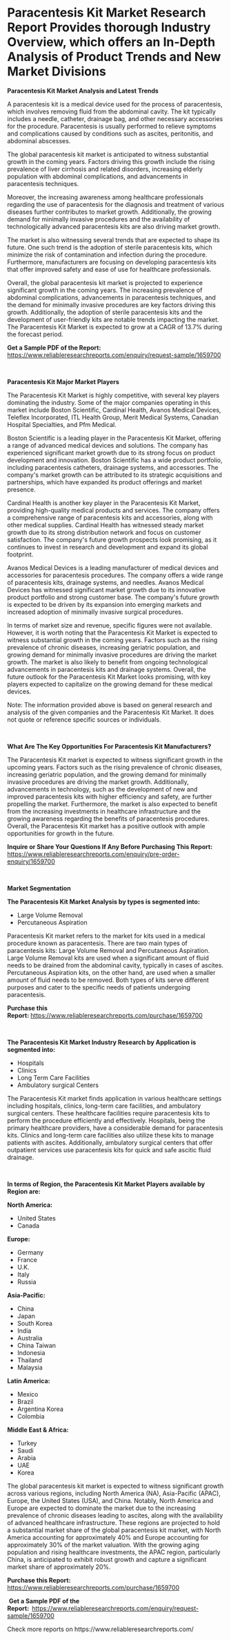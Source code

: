 <p><h1>Paracentesis Kit Market Research Report Provides thorough Industry Overview, which offers an In-Depth Analysis of Product Trends and New Market Divisions</h1></p><p><strong>Paracentesis Kit Market Analysis and Latest Trends</strong></p>
<p><p>A paracentesis kit is a medical device used for the process of paracentesis, which involves removing fluid from the abdominal cavity. The kit typically includes a needle, catheter, drainage bag, and other necessary accessories for the procedure. Paracentesis is usually performed to relieve symptoms and complications caused by conditions such as ascites, peritonitis, and abdominal abscesses.</p><p>The global paracentesis kit market is anticipated to witness substantial growth in the coming years. Factors driving this growth include the rising prevalence of liver cirrhosis and related disorders, increasing elderly population with abdominal complications, and advancements in paracentesis techniques.</p><p>Moreover, the increasing awareness among healthcare professionals regarding the use of paracentesis for the diagnosis and treatment of various diseases further contributes to market growth. Additionally, the growing demand for minimally invasive procedures and the availability of technologically advanced paracentesis kits are also driving market growth.</p><p>The market is also witnessing several trends that are expected to shape its future. One such trend is the adoption of sterile paracentesis kits, which minimize the risk of contamination and infection during the procedure. Furthermore, manufacturers are focusing on developing paracentesis kits that offer improved safety and ease of use for healthcare professionals.</p><p>Overall, the global paracentesis kit market is projected to experience significant growth in the coming years. The increasing prevalence of abdominal complications, advancements in paracentesis techniques, and the demand for minimally invasive procedures are key factors driving this growth. Additionally, the adoption of sterile paracentesis kits and the development of user-friendly kits are notable trends impacting the market. The Paracentesis Kit Market is expected to grow at a CAGR of 13.7% during the forecast period.</p></p>
<p><strong>Get a Sample PDF of the Report:&nbsp;</strong> <a href="https://www.reliableresearchreports.com/enquiry/request-sample/1659700">https://www.reliableresearchreports.com/enquiry/request-sample/1659700</a></p>
<p>&nbsp;</p>
<p><strong>Paracentesis Kit Major Market Players</strong></p>
<p><p>The Paracentesis Kit Market is highly competitive, with several key players dominating the industry. Some of the major companies operating in this market include Boston Scientific, Cardinal Health, Avanos Medical Devices, Teleflex Incorporated, ITL Health Group, Merit Medical Systems, Canadian Hospital Specialties, and Pfm Medical. </p><p>Boston Scientific is a leading player in the Paracentesis Kit Market, offering a range of advanced medical devices and solutions. The company has experienced significant market growth due to its strong focus on product development and innovation. Boston Scientific has a wide product portfolio, including paracentesis catheters, drainage systems, and accessories. The company's market growth can be attributed to its strategic acquisitions and partnerships, which have expanded its product offerings and market presence.</p><p>Cardinal Health is another key player in the Paracentesis Kit Market, providing high-quality medical products and services. The company offers a comprehensive range of paracentesis kits and accessories, along with other medical supplies. Cardinal Health has witnessed steady market growth due to its strong distribution network and focus on customer satisfaction. The company's future growth prospects look promising, as it continues to invest in research and development and expand its global footprint.</p><p>Avanos Medical Devices is a leading manufacturer of medical devices and accessories for paracentesis procedures. The company offers a wide range of paracentesis kits, drainage systems, and needles. Avanos Medical Devices has witnessed significant market growth due to its innovative product portfolio and strong customer base. The company's future growth is expected to be driven by its expansion into emerging markets and increased adoption of minimally invasive surgical procedures.</p><p>In terms of market size and revenue, specific figures were not available. However, it is worth noting that the Paracentesis Kit Market is expected to witness substantial growth in the coming years. Factors such as the rising prevalence of chronic diseases, increasing geriatric population, and growing demand for minimally invasive procedures are driving the market growth. The market is also likely to benefit from ongoing technological advancements in paracentesis kits and drainage systems. Overall, the future outlook for the Paracentesis Kit Market looks promising, with key players expected to capitalize on the growing demand for these medical devices.</p><p>Note: The information provided above is based on general research and analysis of the given companies and the Paracentesis Kit Market. It does not quote or reference specific sources or individuals.</p></p>
<p>&nbsp;</p>
<p><strong>What Are The Key Opportunities For Paracentesis Kit Manufacturers?</strong></p>
<p><p>The Paracentesis Kit market is expected to witness significant growth in the upcoming years. Factors such as the rising prevalence of chronic diseases, increasing geriatric population, and the growing demand for minimally invasive procedures are driving the market growth. Additionally, advancements in technology, such as the development of new and improved paracentesis kits with higher efficiency and safety, are further propelling the market. Furthermore, the market is also expected to benefit from the increasing investments in healthcare infrastructure and the growing awareness regarding the benefits of paracentesis procedures. Overall, the Paracentesis Kit market has a positive outlook with ample opportunities for growth in the future.</p></p>
<p><strong>Inquire or Share Your Questions If Any Before Purchasing This Report:</strong> <a href="https://www.reliableresearchreports.com/enquiry/pre-order-enquiry/1659700">https://www.reliableresearchreports.com/enquiry/pre-order-enquiry/1659700</a></p>
<p>&nbsp;</p>
<p><strong>Market Segmentation</strong></p>
<p><strong>The Paracentesis Kit Market Analysis by types is segmented into:</strong></p>
<p><ul><li>Large Volume Removal</li><li>Percutaneous Aspiration</li></ul></p>
<p><p>Paracentesis Kit market refers to the market for kits used in a medical procedure known as paracentesis. There are two main types of paracentesis kits: Large Volume Removal and Percutaneous Aspiration. Large Volume Removal kits are used when a significant amount of fluid needs to be drained from the abdominal cavity, typically in cases of ascites. Percutaneous Aspiration kits, on the other hand, are used when a smaller amount of fluid needs to be removed. Both types of kits serve different purposes and cater to the specific needs of patients undergoing paracentesis.</p></p>
<p><strong>Purchase this Report:&nbsp;</strong><a href="https://www.reliableresearchreports.com/purchase/1659700">https://www.reliableresearchreports.com/purchase/1659700</a></p>
<p>&nbsp;</p>
<p><strong>The Paracentesis Kit Market Industry Research by Application is segmented into:</strong></p>
<p><ul><li>Hospitals</li><li>Clinics</li><li>Long Term Care Facilities</li><li>Ambulatory surgical Centers</li></ul></p>
<p><p>The Paracentesis Kit market finds application in various healthcare settings including hospitals, clinics, long-term care facilities, and ambulatory surgical centers. These healthcare facilities require paracentesis kits to perform the procedure efficiently and effectively. Hospitals, being the primary healthcare providers, have a considerable demand for paracentesis kits. Clinics and long-term care facilities also utilize these kits to manage patients with ascites. Additionally, ambulatory surgical centers that offer outpatient services use paracentesis kits for quick and safe ascitic fluid drainage.</p></p>
<p>&nbsp;</p>
<p><strong>In terms of Region, the Paracentesis Kit Market Players available by Region are:</strong></p>
<p>
    <p> <strong> North America: </strong>
        <ul>
            <li>United States</li>
            <li>Canada</li>
        </ul>
        </p> 
    <p> <strong> Europe: </strong>
        <ul>
            <li>Germany</li>
            <li>France</li>
            <li>U.K.</li>
            <li>Italy</li>
            <li>Russia</li>
        </ul>
        </p> 
    <p> <strong> Asia-Pacific: </strong>
        <ul>
            <li>China</li>
            <li>Japan</li>
            <li>South Korea</li>
            <li>India</li>
            <li>Australia</li>
            <li>China Taiwan</li>
            <li>Indonesia</li>
            <li>Thailand</li>
            <li>Malaysia</li>
        </ul>
        </p> 
    <p> <strong> Latin America: </strong>
        <ul>
            <li>Mexico</li>
            <li>Brazil</li>
            <li>Argentina Korea</li>
            <li>Colombia</li>
        </ul>
        </p> 
    <p> <strong> Middle East & Africa: </strong>
        <ul>
            <li>Turkey</li>
            <li>Saudi</li>
            <li>Arabia</li>
            <li>UAE</li>
            <li>Korea</li>
        </ul>
    </p>
    </p>
<p><p>The global paracentesis kit market is expected to witness significant growth across various regions, including North America (NA), Asia-Pacific (APAC), Europe, the United States (USA), and China. Notably, North America and Europe are expected to dominate the market due to the increasing prevalence of chronic diseases leading to ascites, along with the availability of advanced healthcare infrastructure. These regions are projected to hold a substantial market share of the global paracentesis kit market, with North America accounting for approximately 40% and Europe accounting for approximately 30% of the market valuation. With the growing aging population and rising healthcare investments, the APAC region, particularly China, is anticipated to exhibit robust growth and capture a significant market share of approximately 20%.</p></p>
<p><strong>Purchase this Report: </strong><a href="https://www.reliableresearchreports.com/purchase/1659700">https://www.reliableresearchreports.com/purchase/1659700</a></p>
<p>&nbsp;<strong>Get a Sample PDF of the Report:&nbsp;&nbsp;</strong><a href="https://www.reliableresearchreports.com/enquiry/request-sample/1659700">https://www.reliableresearchreports.com/enquiry/request-sample/1659700</a></p>
<p><strong></strong></p>
<p>Check more reports on https://www.reliableresearchreports.com/</p>